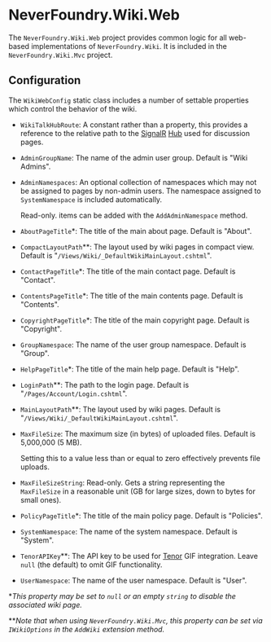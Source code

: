 # NeverFoundry.Wiki.Web
The `NeverFoundry.Wiki.Web` project provides common logic for all web-based implementations of
`NeverFoundry.Wiki`. It is included in the `NeverFoundry.Wiki.Mvc` project.

## Configuration
The `WikiWebConfig` static class includes a number of settable properties which control the behavior of
the wiki.
* `WikiTalkHubRoute`: A constant rather than a property, this provides a reference to the relative
  path to the [SignalR](https://docs.microsoft.com/en-us/aspnet/core/signalr/introduction)
  [Hub](https://docs.microsoft.com/en-us/aspnet/core/signalr/hubs) used for discussion pages.
* `AdminGroupName`: The name of the admin user group. Default is "Wiki Admins".
* `AdminNamespaces`: An optional collection of namespaces which may not be assigned to pages by
  non-admin users. The namespace assigned to `SystemNamespace` is included automatically.

  Read-only. items can be added with the `AddAdminNamespace` method.
* `AboutPageTitle`*: The title of the main about page. Default is "About".
* `CompactLayoutPath`**: The layout used by wiki pages in compact view. Default is
  "`/Views/Wiki/_DefaultWikiMainLayout.cshtml`".
* `ContactPageTitle`*: The title of the main contact page. Default is "Contact".
* `ContentsPageTitle`*: The title of the main contents page. Default is "Contents".
* `CopyrightPageTitle`*: The title of the main copyright page. Default is "Copyright".
* `GroupNamespace`: The name of the user group namespace. Default is "Group".
* `HelpPageTitle`*: The title of the main help page. Default is "Help".
* `LoginPath`**: The path to the login page. Default is "`/Pages/Account/Login.cshtml`".
* `MainLayoutPath`**: The layout used by wiki pages. Default is
  "`/Views/Wiki/_DefaultWikiMainLayout.cshtml`".
* `MaxFileSize`: The maximum size (in bytes) of uploaded files. Default is 5,000,000 (5 MB).

  Setting this to a value less than or equal to zero effectively prevents file uploads.
* `MaxFileSizeString`: Read-only. Gets a string representing the `MaxFileSize` in a reasonable unit
  (GB for large sizes, down to bytes for small ones).
* `PolicyPageTitle`*: The title of the main policy page. Default is "Policies".
* `SystemNamespace`: The name of the system namespace. Default is "System".
* `TenorAPIKey`**: The API key to be used for [Tenor](https://tenor.com) GIF integration. Leave `null`
  (the default) to omit GIF functionality.
* `UserNamespace`: The name of the user namespace. Default is "User".

**This property may be set to `null` or an empty `string` to disable the associated wiki page.*

***Note that when using `NeverFoundry.Wiki.Mvc`, this property can be set via `IWikiOptions` in the
`AddWiki` extension method.*